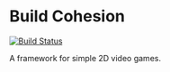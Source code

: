 # Build Cohesion

[![Build Status](https://travis-ci.org/sjohnsonaz/build-cohesion.svg?branch=master)](https://travis-ci.org/sjohnsonaz/build-cohesion)

A framework for simple 2D video games.
